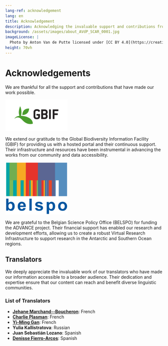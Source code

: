 ```yaml
---
lang-ref: acknowledgement
lang: en
title: Acknowledgement
description: Acknowledging the invaluable support and contributions from our partners, collaborators, volunteers and funders.
background: /assets/images/about_AVdP_SCAR_0001.jpg
imageLicense: |
  Photo by Anton Van de Putte licensed under [CC BY 4.0](https://creativecommons.org/licenses/by/4.0/)
height: 70vh
---
```


# Acknowledgements

We are thankful for all the support and contributions that have made our work possible. 

<img src="/assets/images/logo/gbif-standard-logo-green.png" alt="GBIF logo" width="200">

We extend our gratitude to the Global Biodiversity Information Facility (GBIF) for providing us with a hosted portal and their continuous support. Their infrastructure and resources have been instrumental in advancing the works from our community and data accessibility.

<img src="/assets/images/logo/belspo.jpg" alt="BELSPO logo" width="200">

We are grateful to the Belgian Science Policy Office (BELSPO) for funding the ADVANCE project. Their financial support has enabled our research and development efforts, allowing us to create a robust Virtual Research Infrastructure to support research in the Antarctic and Southern Ocean regions.

## Translators

We deeply appreciate the invaluable work of our translators who have made our information accessible to a broader audience. Their dedication and expertise ensure that our content can reach and benefit diverse linguistic communities.

### List of Translators

- **[Jehane Marchand--Boucheron](https://orcid.org/0009-0004-3688-874X)**: French
- **[Charlie Plasman](https://orcid.org/0009-0007-7519-7417)**: French
- **[Yi-Ming Gan](https://orcid.org/0000-0001-7087-2646)**: French
- **Yulia Kallistratova**: Russian
- **Juan Sebastián Lozano**: Spanish
- **[Denisse Fierro-Arcos](https://orcid.org/0000-0002-5039-6272)**: Spanish

